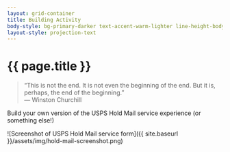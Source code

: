 ```yaml
---
layout: grid-container
title: Building Activity
body-style: bg-primary-darker text-accent-warm-lighter line-height-body-4 padding-bottom-9 font-body-lg slide
layout-style: projection-text
---
```


# {{ page.title }}

> “This is not the end. It is not even the beginning of the end. But it is, perhaps, the end of the beginning.” <br>— Winston Churchill

Build your own version of the USPS Hold Mail service experience (or something else!)

![Screenshot of USPS Hold Mail service form]({{ site.baseurl }}/assets/img/hold-mail-screenshot.png)